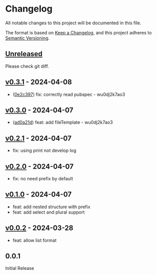 # Changelog

All notable changes to this project will be documented in this file.

The format is based on [Keep a Changelog](https://keepachangelog.com/en/1.1.0/),
and this project adheres to [Semantic Versioning](https://semver.org/spec/v2.0.0.html).

## [Unreleased]

Please check git diff.

## [v0.3.1] - 2024-04-08

-   ([0e2c397](https://github.com/evan361425/flutter-arb-glue/commit/0e2c3977bb159373b5c35f87f1f2b96e881b2939)) fix: correctly read pubspec - wu0dj2k7ao3

## [v0.3.0] - 2024-04-07

-   ([ad0a21d](https://github.com/evan361425/flutter-arb-glue/commit/ad0a21ddd622c9020194d21ac3ef747bd10373f9)) feat: add fileTemplate - wu0dj2k7ao3

## [v0.2.1] - 2024-04-07

-   fix: using print not develop log

## [v0.2.0] - 2024-04-07

-   fix: no need prefix by default

## [v0.1.0] - 2024-04-07

-   feat: add nested structure with prefix
-   feat: add select and plural support

## [v0.0.2] - 2024-03-28

-   feat: allow list format

## 0.0.1

Initial Release

[unreleased]: https://github.com/evan361425/flutter-arb-glue/compare/v0.3.1...HEAD
[v0.3.1]: https://github.com/evan361425/flutter-arb-glue/compare/v0.3.0...v0.3.1
[v0.3.0]: https://github.com/evan361425/flutter-arb-glue/compare/v0.2.1...v0.3.0
[v0.2.1]: https://github.com/evan361425/flutter-arb-glue/compare/v0.2.0...v0.2.1
[v0.2.0]: https://github.com/evan361425/flutter-arb-glue/compare/v0.1.0...v0.2.0
[v0.1.0]: https://github.com/evan361425/flutter-arb-glue/compare/v0.0.2...v0.1.0
[v0.0.2]: https://github.com/evan361425/flutter-arb-glue/commits/v0.0.2
